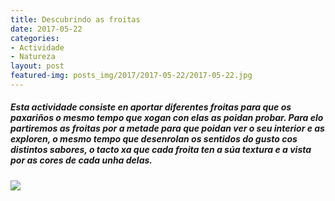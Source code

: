 ```yaml
---
title: Descubrindo as froitas
date: 2017-05-22
categories:
- Actividade
- Natureza
layout: post
featured-img: posts_img/2017/2017-05-22/2017-05-22.jpg
---
```


 <h5 class="center header text_h2">
     Esta actividade consiste en aportar diferentes froitas para que os paxariños o mesmo tempo que xogan con elas as poidan probar.
     <!--more-->
     Para elo partiremos as froitas por a metade para que poidan ver o seu interior e as exploren, o mesmo tempo que desenrolan os
      sentidos do gusto cos distintos sabores, o tacto xa que cada froita ten a súa textura e a vista por as cores de cada unha delas.
 </h5>

 <div class="row">
     <div class="col s12 m12">
         <img class="responsive-img" src="{{ site.baseurl }}/posts_img/2017/2017-05-22/2017-05-22.jpg">
     </div>
 </div>
